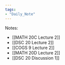 ```yaml
---
tags:
- "Daily_Note"
---
```

Notes:  
- [[MATH 20C Lecture 2]]  
- [[DSC 20 Lecture 2]]  
- [[COGS 9 Lecture 2]]  
- [[MATH 20D Lecture 2]]  
- [[DSC 20 Discussion 1]]  
